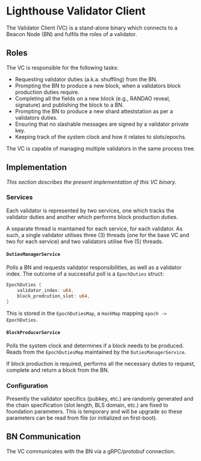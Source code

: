 # Lighthouse Validator Client

The Validator Client (VC) is a stand-alone binary which connects to a Beacon
Node (BN) and fulfils the roles of a validator.

## Roles

The VC is responsible for the following tasks:

- Requesting validator duties (a.k.a. shuffling) from the BN.
- Prompting the BN to produce a new block, when a validators block production
	duties require.
- Completing all the fields on a new block (e.g., RANDAO reveal, signature) and
	publishing the block to a BN.
- Prompting the BN to produce a new shard atteststation as per a validators
	duties.
- Ensuring that no slashable messages are signed by a validator private key.
- Keeping track of the system clock and how it relates to slots/epochs.

The VC is capable of managing multiple validators in the same process tree.

## Implementation

_This section describes the present implementation of this VC binary._

### Services

Each validator is represented by two services, one which tracks the validator
duties and another which performs block production duties.

A separate thread is maintained for each service, for each validator. As such,
a single validator utilises three (3) threads (one for the base VC and two for
each service) and two validators utilise five (5) threads.

#### `DutiesManagerService`

Polls a BN and requests validator responsibilities, as well as a validator
index. The outcome of a successful poll is a `EpochDuties` struct:

```rust
EpochDuties {
	validator_index: u64,
	block_prodcution_slot: u64,
}
```

This is stored in the `EpochDutiesMap`, a `HashMap` mapping `epoch ->
EpochDuties`.

#### `BlockProducerService`

Polls the system clock and determines if a block needs to be produced. Reads
from the `EpochDutiesMap` maintained by the `DutiesManagerService`.

If block production is required, performs all the necessary duties to request,
complete and return a block from the BN.

### Configuration

Presently the validator specifics (pubkey, etc.) are randomly generated and the
chain specification (slot length, BLS domain, etc.) are fixed to foundation
parameters. This is temporary and will be upgrade so these parameters can be
read from file (or initialized on first-boot).

## BN Communication

The VC communicates with the BN via a gRPC/protobuf connection.

